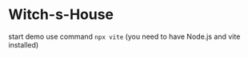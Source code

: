 # Witch-s-House

start demo use command ```npx vite``` (you need to have Node.js and vite installed)